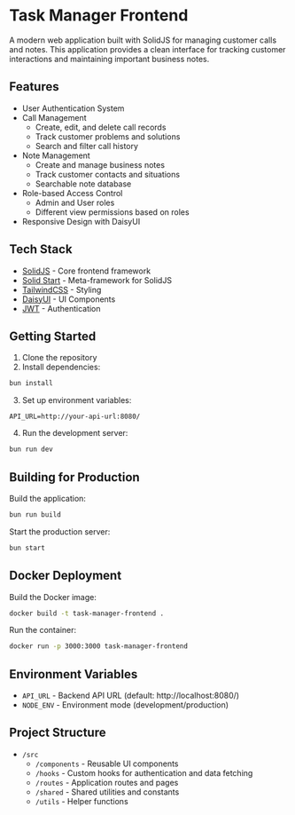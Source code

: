 # Task Manager Frontend

A modern web application built with SolidJS for managing customer calls and notes. This application provides a clean interface for tracking customer interactions and maintaining important business notes.

## Features

- User Authentication System
- Call Management
  - Create, edit, and delete call records
  - Track customer problems and solutions
  - Search and filter call history
- Note Management
  - Create and manage business notes
  - Track customer contacts and situations
  - Searchable note database
- Role-based Access Control
  - Admin and User roles
  - Different view permissions based on roles
- Responsive Design with DaisyUI

## Tech Stack

- [SolidJS](https://www.solidjs.com/) - Core frontend framework
- [Solid Start](https://start.solidjs.com) - Meta-framework for SolidJS
- [TailwindCSS](https://tailwindcss.com/) - Styling
- [DaisyUI](https://daisyui.com/) - UI Components
- [JWT](https://jwt.io/) - Authentication

## Getting Started

1. Clone the repository
2. Install dependencies:

```bash
bun install
```

3. Set up environment variables:

```env
API_URL=http://your-api-url:8080/
```

4. Run the development server:

```bash
bun run dev
```

## Building for Production

Build the application:

```bash
bun run build
```

Start the production server:

```bash
bun start
```

## Docker Deployment

Build the Docker image:

```bash
docker build -t task-manager-frontend .
```

Run the container:

```bash
docker run -p 3000:3000 task-manager-frontend
```

## Environment Variables

- `API_URL` - Backend API URL (default: http://localhost:8080/)
- `NODE_ENV` - Environment mode (development/production)

## Project Structure

- `/src`
  - `/components` - Reusable UI components
  - `/hooks` - Custom hooks for authentication and data fetching
  - `/routes` - Application routes and pages
  - `/shared` - Shared utilities and constants
  - `/utils` - Helper functions
